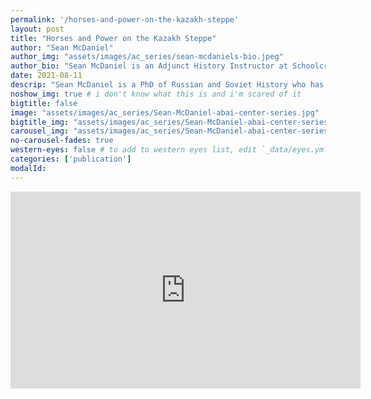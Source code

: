 ```yaml
---
permalink: '/horses-and-power-on-the-kazakh-steppe'
layout: post
title: "Horses and Power on the Kazakh Steppe"
author: "Sean McDaniel"
author_img: "assets/images/ac_series/sean-mcdaniels-bio.jpeg"
author_bio: "Sean McDaniel is an Adjunct History Instructor at Schoolcraft College in Livonia, Michigan."
date: 2021-08-11
descrip: "Sean McDaniel is a PhD of Russian and Soviet History who has particular interest in Kazakhstan and Central Asia. He is currently an adjunct instructor of history and as a Fulbright-Hays Scholar in 2017, he resided in Almaty, Kazakhstan and St. Petersburg, Russia conducting research for his dissertation, “Equine Empire: Horses and Power in the Kazakh Steppe, 1880s-1920s.” " # for opengraph and carousel
noshow_img: true # i don't know what this is and i'm scared of it
bigtitle: false
image: "assets/images/ac_series/Sean-McDaniel-abai-center-series.jpg"
bigtitle_img: "assets/images/ac_series/Sean-McDaniel-abai-center-series.jpg" # for opengraph
carousel_img: "assets/images/ac_series/Sean-McDaniel-abai-center-series.jpg" # for carousel
no-carousel-fades: true
western-eyes: false # to add to western eyes list, edit `_data/eyes.yml`
categories: ['publication']
modalId:
---
```


<iframe width="560" height="315" src="https://www.youtube.com/embed/1cfhaNfYPqc" title="YouTube video player" frameborder="0" allow="accelerometer; autoplay; clipboard-write; encrypted-media; gyroscope; picture-in-picture" allowfullscreen></iframe>